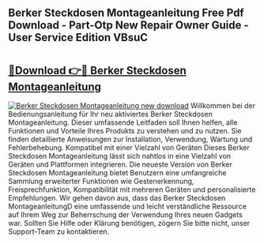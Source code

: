 ## Berker Steckdosen Montageanleitung Free Pdf Download - Part-Otp New Repair Owner Guide - User Service Edition VBsuC

# <h2><a href="http://df6e7d.blite.top/?on=Berker+Steckdosen+Montageanleitung">🔗Download 👉🔴 Berker Steckdosen Montageanleitung</a></h2>

[![Berker Steckdosen Montageanleitung new download](https://i.imgur.com/lujVjoI.png)](http://df6e7d.blite.top/?on=Berker+Steckdosen+Montageanleitung)
Willkommen bei der Bedienungsanleitung für Ihr neu aktiviertes Berker Steckdosen Montageanleitung. Dieser umfassende Leitfaden soll Ihnen helfen, alle Funktionen und Vorteile Ihres Produkts zu verstehen und zu nutzen. Sie finden detaillierte Anweisungen zur Installation, Verwendung, Wartung und Fehlerbehebung. Kompatibel mit einer Vielzahl von Geräten Dieses Berker Steckdosen Montageanleitung lässt sich nahtlos in eine Vielzahl von Geräten und Plattformen integrieren. Die neueste Version von Berker Steckdosen Montageanleitung bietet Benutzern eine umfangreiche Sammlung erweiterter Funktionen wie Gestenerkennung, Freisprechfunktion, Kompatibilität mit mehreren Geräten und personalisierte Empfehlungen. Wir gehen davon aus, dass das Berker Steckdosen MontageanleitungD eine umfassende und leicht verständliche Ressource auf Ihrem Weg zur Beherrschung der Verwendung Ihres neuen Gadgets war. Sollten Sie Hilfe oder Klärung benötigen, zögern Sie bitte nicht, unser Support-Team zu kontaktieren.
